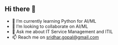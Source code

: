 ## Hi there 👋







- 🌱 I’m currently learning Python for AI/ML
- 👯 I’m looking to collaborate on AI/ML 
- 💬 Ask me about IT Service Management and ITIL
- 📫 Reach me on sridhar.gopal@gmail.com

